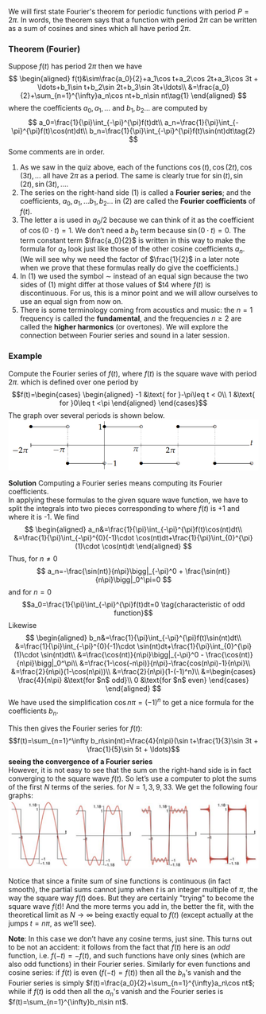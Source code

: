 We will first state Fourier's theorem for periodic functions with period $P = 2\pi$. In words, the theorem says that a function with period $2\pi$ can be written as a sum of cosines and sines which all have period $2\pi$.

### Theorem (Fourier)
Suppose $f(t)$ has period $2\pi$ then we have
$$
\begin{aligned}
f(t)&\sim\frac{a_0}{2}+a_1\cos t+a_2\cos 2t+a_3\cos 3t + \ldots+b_1\sin t+b_2\sin 2t+b_3\sin 3t+\ldots\\
&=\frac{a_0}{2}+\sum_{n=1}^{\infty}a_n\cos nt+b_n\sin nt\tag{1}
\end{aligned}
$$
where the coefficients $a_0, a_1, \ldots$ and $b_1, b_2 \ldots$ are computed by
$$
a_0=\frac{1}{\pi}\int_{-\pi}^{\pi}f(t)dt\\
a_n=\frac{1}{\pi}\int_{-\pi}^{\pi}f(t)\cos(nt)dt\\
b_n=\frac{1}{\pi}\int_{-\pi}^{\pi}f(t)\sin(nt)dt\tag{2}
$$
Some comments are in order.  
1. As we saw in the quiz above, each of the functions $\cos(t), \cos(2t), \cos(3t), \ldots$ all have $2\pi$ as a period. The same is clearly true for $\sin(t), \sin(2t), \sin(3t), \ldots$.
2. The series on the right-hand side $(1)$ is called a **Fourier series**; and the coefficients, $a_0, a_1, \ldots b_1, b_2 \ldots$ in $(2)$ are called the **Fourier coefficients** of $f(t)$.
3. The letter a is used in $a_0/2$ because we can think of it as the coefficient of $\cos(0\cdot t) = 1$. We don’t need a $b_0$ term because $\sin(0\cdot t) = 0$. The term constant term $\frac{a_0}{2}$ is written in this way to make the formula for $a_0$ look just like those of the other cosine coefficients $a_n$. (We will see why we need the factor of $\frac{1}{2}$ in a later note when we prove that these formulas really do give the coefficients.)
4. In $(1)$ we used the symbol $\sim$ instead of an equal sign because the two sides of $(1)$ might differ at those values of $t4 where $f(t)$ is discontinuous. For us, this is a minor point and we will allow ourselves to use an equal sign from now on.
5. There is some terminology coming from acoustics and music: the $n = 1$ frequency is called the **fundamental**, and the frequencies $n \geq 2$ are called the **higher harmonics** (or overtones). We will explore the connection between Fourier series and sound in a later session.

### Example
Compute the Fourier series of $f(t)$, where $f(t)$ is the square wave with period $2\pi$. which is defined over one period by
$$f(t)=\begin{cases}
\begin{aligned}
-1 &\text{ for }-\pi\leq t < 0\\
1 &\text{ for }0\leq t <\pi
\end{aligned}
\end{cases}$$
The graph over several periods is shown below.  
![](pic220201.png)

**Solution** Computing a Fourier series means computing its Fourier coefficients.  
In applying these formulas to the given square wave function, we have to split the integrals into two pieces corresponding to where $f(t)$ is +1 and where it is -1. We find  
$$
\begin{aligned}
a_n&=\frac{1}{\pi}\int_{-\pi}^{\pi}f(t)\cos(nt)dt\\
&=\frac{1}{\pi}\int_{-\pi}^{0}(-1)\cdot \cos(nt)dt+\frac{1}{\pi}\int_{0}^{\pi}(1)\cdot \cos(nt)dt
\end{aligned}
$$
Thus, for $n\neq0$  
$$
a_n=-\frac{\sin(nt)}{n\pi}\bigg|_{-\pi}^0 + \frac{\sin(nt)}{n\pi}\bigg|_0^\pi=0
$$
and for $n=0$  
$$a_0=\frac{1}{\pi}\int_{-\pi}^{\pi}f(t)dt=0 \tag{characteristic of odd function}$$
Likewise
$$
\begin{aligned}
b_n&=\frac{1}{\pi}\int_{-\pi}^{\pi}f(t)\sin(nt)dt\\
&=\frac{1}{\pi}\int_{-\pi}^{0}(-1)\cdot \sin(nt)dt+\frac{1}{\pi}\int_{0}^{\pi}(1)\cdot \sin(nt)dt\\
&=\frac{\cos(nt)}{n\pi}\bigg|_{-\pi}^0 - \frac{\cos(nt)}{n\pi}\bigg|_0^\pi\\
&=\frac{1-\cos(-n\pi)}{n\pi}-\frac{cos(n\pi)-1}{n\pi}\\
&=\frac{2}{n\pi}(1-\cos(n\pi))\\
&=\frac{2}{n\pi}(1-(-1)^n)\\
&=\begin{cases}
\frac{4}{n\pi} &\text{for $n$ odd}\\
0 &\text{for $n$ even}
\end{cases}
\end{aligned}
$$
We have used the simplification $\cos n\pi = (-1)^n$ to get a nice formula for the coefficients $b_n$.

This then gives the Fourier series for $f(t)$:
$$f(t)=\sum_{n=1}^\infty b_n\sin(nt)=\frac{4}{n\pi}(\sin t+\frac{1}{3}\sin 3t + \frac{1}{5}\sin 5t + \ldots)$$
**seeing the convergence of a Fourier series**  
However, it is not easy to see that the sum on the right-hand side is in fact converging to the square wave $f(t)$. So let’s use a computer to plot the sums of the first $N$ terms of the series. for $N = 1, 3, 9, 33$. We get the following four graphs:  
![](pic220202.png)

Notice that since a finite sum of sine functions is continuous (in fact smooth), the partial sums cannot jump when $t$ is an integer multiple of $\pi$, the way the square way $f(t)$ does. But they are certainly "trying" to become the square wave $f(t)$! And the more terms you add in, the better the fit, with the theoretical limit as $N \rightarrow \infty$ being exactly equal to $f(t)$ (except
actually at the jumps $t = n\pi$, as we’ll see).

**Note**: In this case we don’t have any cosine terms, just sine. This turns out to be not an accident: it follows from the fact that $f(t)$ here is an *odd* function, i.e. $f(-t) = -f(t)$, and such functions have only sines (which are also odd functions) in their Fourier series. Similarly for even functions and cosine series: if $f(t)$ is even ($f(-t) = f(t)$) then all the $b_n$'s vanish and the Fourier series is simply $f(t)=\frac{a_0}{2}+\sum_{n=1}^{\infty}a_n\cos nt$; while if $f(t)$ is odd then all the $a_n$'s vanish and the Fourier series is $f(t)=\sum_{n=1}^{\infty}b_n\sin nt$.
